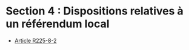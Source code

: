 # Section 4 : Dispositions relatives à un référendum local

- [Article R225-8-2](article-r225-8-2.md)
